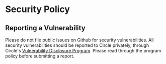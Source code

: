 # Security Policy

## Reporting a Vulnerability

Please do not file public issues on Github for security vulnerabilities. All
security vulnerabilities should be reported to Circle privately, through
Circle's [Vulnerability Disclosure Program](https://hackerone.com/circle).
Please read through the program policy before submitting a report.
